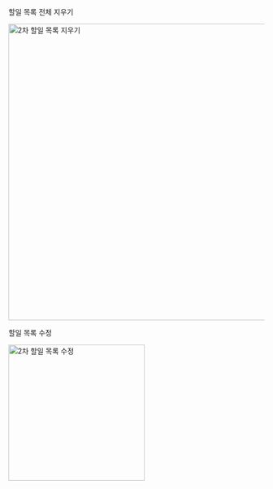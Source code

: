 할일 목록 전체 지우기

<img width="584" alt="2차 할일 목록 지우기" src="https://user-images.githubusercontent.com/60413234/157372928-d3b37f81-8427-45c4-be7c-04ffab74d9ad.png">


할일 목록 수정

<img width="268" alt="2차 할일 목록 수정" src="https://user-images.githubusercontent.com/60413234/157373567-a9c568aa-4644-4f01-8d74-fc2c210e296a.png">

